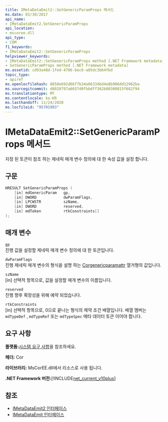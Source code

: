 ```yaml
---
title: IMetaDataEmit2::SetGenericParamProps 메서드
ms.date: 03/30/2017
api_name:
- IMetaDataEmit2.SetGenericParamProps
api_location:
- mscoree.dll
api_type:
- COM
f1_keywords:
- IMetaDataEmit2::SetGenericParamProps
helpviewer_keywords:
- IMetaDataEmit2::SetGenericParamProps method [.NET Framework metadata]
- SetGenericParamProps method [.NET Framework metadata]
ms.assetid: cd93a48d-1fed-4706-bec6-a05dc3b64fbd
topic_type:
- apiref
ms.openlocfilehash: 8858e692d66f7b34a66334bd4e8b906dd12962ba
ms.sourcegitcommit: d8020797a6657d0fbbdff362b80300815f682f94
ms.translationtype: MT
ms.contentlocale: ko-KR
ms.lasthandoff: 11/24/2020
ms.locfileid: "95701993"
---
```

# <a name="imetadataemit2setgenericparamprops-method"></a>IMetaDataEmit2::SetGenericParamProps 메서드

지정 된 토큰이 참조 하는 제네릭 매개 변수 정의에 대 한 속성 값을 설정 합니다.  
  
## <a name="syntax"></a>구문  
  
```cpp  
HRESULT SetGenericParamProps (  
    [in] mdGenericParam   gp,
    [in] DWORD            dwParamFlags,
    [in] LPCWSTR          szName,
    [in] DWORD            reserved,
    [in] mdToken          rtkConstraints[]  
);  
```  
  
## <a name="parameters"></a>매개 변수  

 `gp`  
 진행 값을 설정할 제네릭 매개 변수 정의에 대 한 토큰입니다.  
  
 `dwParamFlags`  
 진행 제네릭 매개 변수의 형식을 설명 하는 [Corgenericparamattr](corgenericparamattr-enumeration.md) 열거형의 값입니다.  
  
 `szName`  
 [in] 선택적 항목으로, 값을 설정할 매개 변수의 이름입니다.  
  
 `reserved`  
 진행 향후 확장성을 위해 예약 되었습니다.  
  
 `rtkConstraints`  
 [in] 선택적 항목으로, 0으로 끝나는 형식의 제약 조건 배열입니다. 배열 멤버는 `mdTypeDef` , `mdTypeRef` 또는 `mdTypeSpec` 메타 데이터 토큰 이어야 합니다.  
  
## <a name="requirements"></a>요구 사항  

 **플랫폼:**[시스템 요구 사항](../../get-started/system-requirements.md)을 참조하세요.  
  
 **헤더:** Cor  
  
 **라이브러리:** MsCorEE.dll에서 리소스로 사용 됩니다.  
  
 **.NET Framework 버전:**[!INCLUDE[net_current_v10plus](../../../../includes/net-current-v10plus-md.md)]  
  
## <a name="see-also"></a>참조

- [IMetaDataEmit2 인터페이스](imetadataemit2-interface.md)
- [IMetaDataEmit 인터페이스](imetadataemit-interface.md)
